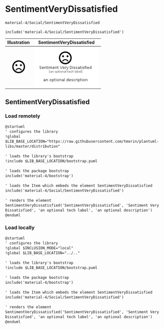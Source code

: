 # SentimentVeryDissatisfied


```text
material-4/Social/SentimentVeryDissatisfied
```

```text
include('material-4/Social/SentimentVeryDissatisfied')
```



| Illustration | SentimentVeryDissatisfied |
| :---: | :---: |
| ![illustration for Illustration](../../material-4/Social/SentimentVeryDissatisfied.png) | ![illustration for SentimentVeryDissatisfied](../../material-4/Social/SentimentVeryDissatisfied.Local.png) |




## SentimentVeryDissatisfied

### Load remotely
```plantuml
@startuml
' configures the library
!global $LIB_BASE_LOCATION="https://raw.githubusercontent.com/tmorin/plantuml-libs/master/distribution"

' loads the library's bootstrap
!include $LIB_BASE_LOCATION/bootstrap.puml

' loads the package bootstrap
include('material-4/bootstrap')

' loads the Item which embeds the element SentimentVeryDissatisfied
include('material-4/Social/SentimentVeryDissatisfied')

' renders the element
SentimentVeryDissatisfied('SentimentVeryDissatisfied', 'Sentiment Very Dissatisfied', 'an optional tech label', 'an optional description')
@enduml
```

### Load locally
```plantuml
@startuml
' configures the library
!global $INCLUSION_MODE="local"
!global $LIB_BASE_LOCATION="../.."

' loads the library's bootstrap
!include $LIB_BASE_LOCATION/bootstrap.puml

' loads the package bootstrap
include('material-4/bootstrap')

' loads the Item which embeds the element SentimentVeryDissatisfied
include('material-4/Social/SentimentVeryDissatisfied')

' renders the element
SentimentVeryDissatisfied('SentimentVeryDissatisfied', 'Sentiment Very Dissatisfied', 'an optional tech label', 'an optional description')
@enduml
```


